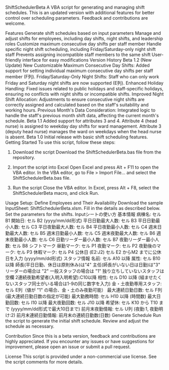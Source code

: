 ShiftSchedulerBeta
A VBA script for generating and managing shift schedules. This is an updated version with additional features for better control over scheduling parameters. Feedback and contributions are welcome.

Features
Generate shift schedules based on input parameters
Manage and adjust shifts for employees, including day shifts, night shifts, and leadership roles
Customize maximum consecutive day shifts per staff member
Handle specific night shift scheduling, including Friday/Saturday-only night shift staff
Prevents assigning incompatible staff members to the same shift
User-friendly interface for easy modifications
Version History
Beta 1.2 (New Update)
New Customizable Maximum Consecutive Day Shifts: Added support for setting individual maximum consecutive day shifts per staff member (F列).
Friday/Saturday-Only Night Shifts: Staff who can only work Friday and Saturday night shifts are now supported (E列).
Enhanced Holiday Handling: Fixed issues related to public holidays and staff-specific holidays, ensuring no conflicts with night shifts or incompatible shifts.
Improved Night Shift Allocation: Adjustments to ensure consecutive night shifts are correctly assigned and calculated based on the staff's suitability and working hours.
Previous Month's Data Consideration: Integrated logic to handle the staff's previous month shift data, affecting the current month's schedule.
Beta 1.1
Added support for attributes 3 and 4.
Attribute 4 (head nurse) is assigned to weekday day shifts for ward management.
Attribute 3 (deputy head nurse) manages the ward on weekdays when the head nurse is absent.
Beta 1.0
Initial release with basic shift scheduling features.
Getting Started
To use this script, follow these steps:

1. Download the script
Download the ShiftSchedulerBeta.bas file from the repository.

2. Import the script into Excel
Open Excel and press Alt + F11 to open the VBA editor. In the VBA editor, go to File > Import File... and select the ShiftSchedulerBeta.bas file.

3. Run the script
Close the VBA editor. In Excel, press Alt + F8, select the ShiftSchedulerBeta macro, and click Run.

Usage
Setup: Define Employees and Their Availability
Download the sample InputSheet: ShiftSchedulerBeta.xlsm.
Fill in the details as described below.
Set the parameters for the shifts.
Inputシートの使い方
基本情報
病棟名: セル B1
開始日: セル B2 (yyyy/mm/dd形式)
平日日勤最大人数: セル B3
平日日勤最小人数: セル C3
平日夜勤最大人数: セル B4
平日夜勤最小人数: セル C4
週末日勤最大人数: セル B5
週末日勤最小人数: セル C5
週末夜勤最大人数: セル B6
週末夜勤最小人数: セル C6
日勤リーダー最小人数: セル B7
夜勤リーダー最小人数: セル B8
シフトマーク
昼勤マーク: セル P1
夜勤マーク: セル P2
夜勤後のマーク: セル P3
休暇マーク: セル P4
公休日 (E2:J2)
セル E2 からM2 までに公休日を入力 (yyyy/mm/dd形式)
スタッフ情報
名前: セル A10 以降
属性: セル B10 以降
師長(平日日勤、休日は原則休み)は"4"
主任(師長がいない日は日勤)は"3"
リーダーの場合は "2"
一般スタッフの場合は "1"
独り立ちしていないスタッフは空欄
2連続夜勤希望者(入明入明希望):C10以降 
相性: セル D10 以降 (組ませたくないスタッフ同士がいる場合は1-9の同じ数字を入力)
金・土夜勤専用スタッフ: セル E列（値が "1" の場合、金・土のみ夜勤可能）
最大連続日勤日数: セル F列 (最大連続日勤日数の指定が可能)
最大勤務時間: セル H10 以降 (時間数)
最大日勤回数: セル I10 以降
最大夜勤回数: セル J10 以降
希望休: セル K10 から T10 まで (yyyy/mm/dd形式で最大10日まで)
前月末夜勤情報: セル U列 (夜勤:1, 夜勤明け:2)
前月末連続日勤情報: 前月末の連続日勤数(日数)
Generate Schedule
Run the script to generate the initial shift schedule. Review and adjust the schedule as necessary.

Contribution
Since this is a beta version, feedback and contributions are highly appreciated. If you encounter any issues or have suggestions for improvement, please open an issue or submit a pull request.

License
This script is provided under a non-commercial use license. See the script comments for more details.

